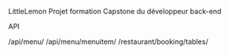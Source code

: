 LittleLemon
Projet formation Capstone du développeur back-end

API
 
 /api/menu/
 /api/menu/menuitem/
 /restaurant/booking/tables/
 

